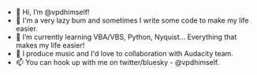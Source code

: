 - 👋 Hi, I’m @vpdhimself!
- 👀 I'm a very lazy bum and sometimes I write some code to make my life easier.
- 🌱 I’m currently learning VBA/VBS, Python, Nyquist... Everything that makes my life easier!
- 💞️ I produce music and I'd love to collaboration with Audacity team.
- 📫 You can hook up with me on twitter/bluesky - @vpdhimself.

<!---
vpdhimself/vpdhimself is a ✨ special ✨ repository because its `README.md` (this file) appears on your GitHub profile.
You can click the Preview link to take a look at your changes.
--->
